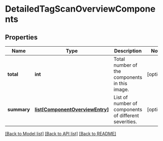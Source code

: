 # DetailedTagScanOverviewComponents

## Properties
Name | Type | Description | Notes
------------ | ------------- | ------------- | -------------
**total** | **int** | Total number of the components in this image. | [optional] 
**summary** | [**list[ComponentOverviewEntry]**](ComponentOverviewEntry.md) | List of number of components of different severities. | [optional] 

[[Back to Model list]](../README.md#documentation-for-models) [[Back to API list]](../README.md#documentation-for-api-endpoints) [[Back to README]](../README.md)


